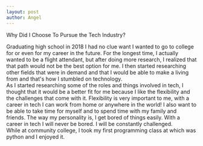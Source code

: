 ```yaml
---
layout: post
author: Angel
---
```

Why Did I Choose To Pursue the Tech Industry?

Graduating high school in 2018 I had no clue want I wanted to go to college for or even 
for my career in the future. For the longest time, I actually wanted to be a flight attendant, but after doing more research, I realized that that path would not be the best option for me. I then started researching other fields that were in demand and that I would be able to make a living from and that's how I stumbled on technology. 
<br>
As I started researching some of the roles and things involved in tech, I thought that it would be a better fit for me because I like the flexibility and the challenges that come with it. Flexibility is very important to me, with a career in tech I can work from home or anywhere in the world! I also want to be able to take time for myself and to spend time with my family and friends. The way my personality is, I get bored of things easily. With a career in tech I will never be bored. I will be constantly challenged. 
<br>
While at community college, I took my first programming class at which was python and I enjoyed it. 
